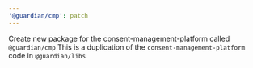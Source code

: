 ```yaml
---
'@guardian/cmp': patch
---
```


Create new package for the consent-management-platform called `@guardian/cmp`
This is a duplication of the `consent-management-platform` code in `@guardian/libs`
